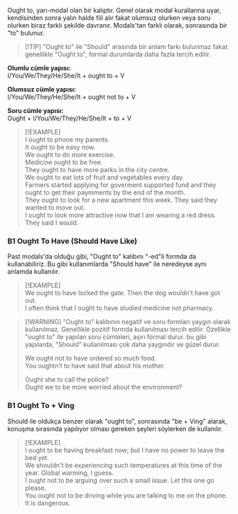 Ought to, yarı-modal olan bir kalıptır. Genel olarak modal kurallarına uyar, kendisinden sonra yalın halde fiil alır fakat olumsuz olurken veya soru olurken biraz farklı şekilde davranır. Modals'tan farklı olarak, sonrasında bir "to" bulunur.  

> [!TIP] "Ought to" ile "Should" arasında bir anlam farkı bulunmaz fakat genellikle "Ought to", formal durumlarda daha fazla tercih edilir.  

**Olumlu cümle yapısı:**  
I/You/We/They/He/She/It + ought to + V  

**Olumsuz cümle yapısı:**  
I/You/We/They/He/She/It + ought not to + V  

**Soru cümle yapısı:**  
Ought + I/You/We/They/He/She/It + to + V  

> [!EXAMPLE]  
> I ought to phone my parents.  
> It ought to be easy now.  
> We ought to do more exercise.  
> Medicine ought to be free.  
> They ought to have more parks in the city centre.  
> We ought to eat lots of fruit and vegetables every day.  
> Farmers started applying for goverment supported fund and they ought to get their paymments by the end of the month.  
> They ought to look for a new apartment this week. They said they wanted to move out.  
> I ought to look more attractive now that I am wearing a red dress. They said I would.  

### B1 Ought To Have (Should Have Like)  
Past modals'da olduğu gibi, "Ought to" kalıbını "-ed"li formda da kullanabiliriz. Bu gibi kullanımlarda "Should have" ile neredeyse aynı anlamda kullanılır.  

> [!EXAMPLE]  
> We ought to have locked the gate. Then the dog wouldn’t have got out.  
> I often think that I ought to have studied medicine not pharmacy.  

> [!WARNING] "Ought to" kalıbının negatif ve soru formları yaygın olarak kullanılmaz. Genellikle pozitif formda kullanılması tercih edilir. Özellikle "ought to" ile yapılan soru cümleleri, aşırı formal durur. bu gibi yapılarda, "Should" kullanılması çok daha yaygındır ve güzel durur.  
>  
> We ought not to have ordered so much food.  
> You oughtn’t to have said that about his mother.  
>  
> Ought she to call the police?  
> Ought we to be more worried about the environment?  

### B1 Ought To + Ving  
Should ile oldukça benzer olarak "ought to", sonrasında "be + Ving" alarak, konuşma sırasında yapılıyor olması gereken şeyleri söylerken de kullanılır.  

> [!EXAMPLE]  
> I ought to be having breakfast now; but I have no power to leave the bed yet.  
> We shouldn't be experiencing such temperatures at this time of the year. Global warming, I guess.  
> I ought not to be arguing over such a small issue. Let this one go please.  
> You ought not to be driving while you are talking to me on the phone. It is dangerous.  
